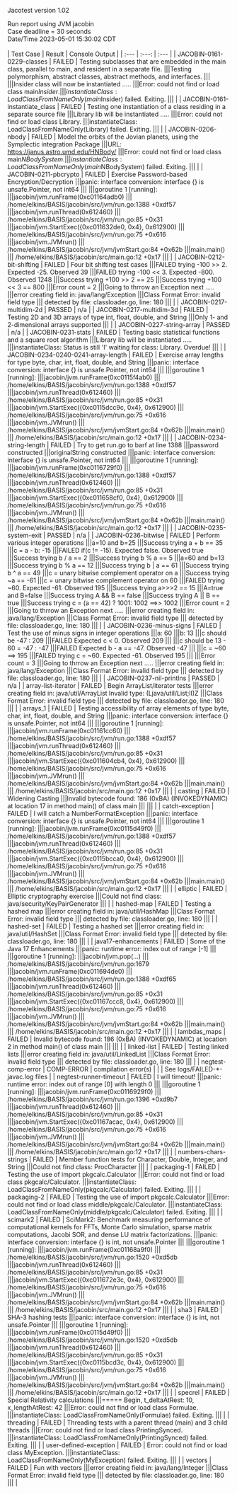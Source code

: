 Jacotest version 1.02

Run report using JVM jacobin<br>Case deadline = 30 seconds<br>Date/Time 2023-05-01 15:30:02 CDT<br><br>
| Test Case | Result | Console Output |
| :--- | :---: | :--- |
| JACOBIN-0161-0229-classes | FAILED | Testing subclasses that are embedded in the main class, parallel to main, and resident in a separate file.
|||Testing polymorphism, abstract classes, abstract methods, and interfaces.
|||
|||Insider class will now be instantiated .....
|||Error: could not find or load class main$Insider.
|||instantiateClass: LoadClassFromNameOnly(main$Insider) failed. Exiting.
||| |
| JACOBIN-0161-instantiate_class | FAILED | Testing one instantiation of a class residing in a separate source file
|||Library lib will be instantiated .....
|||Error: could not find or load class Library.
|||instantiateClass: LoadClassFromNameOnly(Library) failed. Exiting.
||| |
| JACOBIN-0206-nbody | FAILED | Model the orbits of the Jovian planets, using the Symplectic integration Package
|||URL: https://janus.astro.umd.edu/HNBody/
|||Error: could not find or load class main$NBodySystem.
|||instantiateClass: LoadClassFromNameOnly(main$NBodySystem) failed. Exiting.
||| |
| JACOBIN-0211-pbcrypto | FAILED | Exercise Password-based Encryption/Decryption
|||panic: interface conversion: interface {} is unsafe.Pointer, not int64
|||
|||goroutine 1 [running]:
|||jacobin/jvm.runFrame(0xc01164adb0)
|||	/home/elkins/BASIS/jacobin/src/jvm/run.go:1388 +0xdf57
|||jacobin/jvm.runThread(0x612460)
|||	/home/elkins/BASIS/jacobin/src/jvm/run.go:85 +0x31
|||jacobin/jvm.StartExec({0xc011632de0, 0x4}, 0x612900)
|||	/home/elkins/BASIS/jacobin/src/jvm/run.go:75 +0x616
|||jacobin/jvm.JVMrun()
|||	/home/elkins/BASIS/jacobin/src/jvm/jvmStart.go:84 +0x62b
|||main.main()
|||	/home/elkins/BASIS/jacobin/src/main.go:12 +0x17
||| |
| JACOBIN-0212-bit-shifting | FAILED | Four bit shifting test cases
|||FAILED trying -100 >> 2. Expected -25. Observed 39
|||FAILED trying -100 << 3. Expected -800. Observed 1248
|||Success trying +100 >> 2 == 25
|||Success trying +100 << 3 == 800
|||Error count = 2
|||Going to thrrow an Exception next .....
|||error creating field in: java/lang/Exception
|||Class Format Error: invalid field type
|||  detected by file: classloader.go, line: 180
||| |
| JACOBIN-0217-multidim-2d | PASSED | n/a |
| JACOBIN-0217-multidim-3d | FAILED | Testing 2D and 3D arrays of type int, float, double, and String
|||Only 1- and 2-dimensional arrays supported
||| |
| JACOBIN-0227-string-array | PASSED | n/a |
| JACOBIN-0231-stats | FAILED | Testing basic statistical functions and a square root algorithm
|||Library lib will be instantiated .....
|||instantiateClass: Status is still 'I' waiting for class: Library. Overdue!
||| |
| JACOBIN-0234-0240-0241-array-length | FAILED | Exercise array lengths for type byte, char, int, float, double, and String
|||panic: interface conversion: interface {} is unsafe.Pointer, not int64
|||
|||goroutine 1 [running]:
|||jacobin/jvm.runFrame(0xc0115f4ab0)
|||	/home/elkins/BASIS/jacobin/src/jvm/run.go:1388 +0xdf57
|||jacobin/jvm.runThread(0x612460)
|||	/home/elkins/BASIS/jacobin/src/jvm/run.go:85 +0x31
|||jacobin/jvm.StartExec({0xc0115dcc9c, 0x4}, 0x612900)
|||	/home/elkins/BASIS/jacobin/src/jvm/run.go:75 +0x616
|||jacobin/jvm.JVMrun()
|||	/home/elkins/BASIS/jacobin/src/jvm/jvmStart.go:84 +0x62b
|||main.main()
|||	/home/elkins/BASIS/jacobin/src/main.go:12 +0x17
||| |
| JACOBIN-0234-string-length | FAILED | Try to get run.go to barf at line 1388
|||password constructed
|||originalString constructed
|||panic: interface conversion: interface {} is unsafe.Pointer, not int64
|||
|||goroutine 1 [running]:
|||jacobin/jvm.runFrame(0xc0116729f0)
|||	/home/elkins/BASIS/jacobin/src/jvm/run.go:1388 +0xdf57
|||jacobin/jvm.runThread(0x612460)
|||	/home/elkins/BASIS/jacobin/src/jvm/run.go:85 +0x31
|||jacobin/jvm.StartExec({0xc011658cf0, 0x4}, 0x612900)
|||	/home/elkins/BASIS/jacobin/src/jvm/run.go:75 +0x616
|||jacobin/jvm.JVMrun()
|||	/home/elkins/BASIS/jacobin/src/jvm/jvmStart.go:84 +0x62b
|||main.main()
|||	/home/elkins/BASIS/jacobin/src/main.go:12 +0x17
||| |
| JACOBIN-0235-system-exit | PASSED | n/a |
| JACOBIN-0236-bitwise | FAILED | Perform various integer operations
|||a=10 and b=25
|||Success trying a + b == 35
|||c = a - b: -15
|||FAILED if(c != -15). Expected false. Observed true
|||Success trying b / a == 2
|||Success trying b % a == 5
|||a=60 and b=13
|||Success trying b % a == 12
|||Success trying b | a == 61
|||Success trying b ^ a == 49
|||c = unary bitwise complement operator on a
|||Success trying ~a == -61
|||c = unary bitwise complement operator on 60
|||FAILED trying ~60. Expected -61. Observed 195
|||Success trying a>>>2 == 15
|||A=true and B=false
|||Success trying A && B == false
|||Success trying A || B == true
|||Success trying c = (a == 42) ? 1001: 1002 ==>> 1002
|||Error count = 2
|||Going to thrrow an Exception next .....
|||error creating field in: java/lang/Exception
|||Class Format Error: invalid field type
|||  detected by file: classloader.go, line: 180
||| |
| JACOBIN-0236-minus-signs | FAILED | Test the use of minus signs in integer operations
|||a: 60
|||b: 13
|||c should be -47 : 209
|||FAILED Expected c < 0. Observed 209
|||
|||c should be 13 - 60 = -47 : -47
|||FAILED Expected b - a == -47. Observed -47
|||
|||c = ~60 ==> 195
|||FAILED trying c = ~60. Expected -61. Observed 195
|||
|||Error count = 3
|||Going to thrrow an Exception next .....
|||error creating field in: java/lang/Exception
|||Class Format Error: invalid field type
|||  detected by file: classloader.go, line: 180
||| |
| JACOBIN-0237-nil-printlns | PASSED | n/a |
| array-list-iterator | FAILED | Begin ArrayList/iterator tests
|||error creating field in: java/util/ArrayList Invalid type: (Ljava/util/List;II)Z
|||Class Format Error: invalid field type
|||  detected by file: classloader.go, line: 180
||| |
| arrays_1 | FAILED | Testing accessibility of array elements of type byte, char, int, float, double, and String
|||panic: interface conversion: interface {} is unsafe.Pointer, not int64
|||
|||goroutine 1 [running]:
|||jacobin/jvm.runFrame(0xc01161cc60)
|||	/home/elkins/BASIS/jacobin/src/jvm/run.go:1388 +0xdf57
|||jacobin/jvm.runThread(0x612460)
|||	/home/elkins/BASIS/jacobin/src/jvm/run.go:85 +0x31
|||jacobin/jvm.StartExec({0xc011604cb4, 0x4}, 0x612900)
|||	/home/elkins/BASIS/jacobin/src/jvm/run.go:75 +0x616
|||jacobin/jvm.JVMrun()
|||	/home/elkins/BASIS/jacobin/src/jvm/jvmStart.go:84 +0x62b
|||main.main()
|||	/home/elkins/BASIS/jacobin/src/main.go:12 +0x17
||| |
| casting | FAILED | Widening Casting
|||Invalid bytecode found: 186 (0xBA) (INVOKEDYNAMIC) at location 17 in method main() of class main
|||
||| |
| catch-exception | FAILED | I will catch a NumberFormatException
|||panic: interface conversion: interface {} is unsafe.Pointer, not int64
|||
|||goroutine 1 [running]:
|||jacobin/jvm.runFrame(0xc0115d49f0)
|||	/home/elkins/BASIS/jacobin/src/jvm/run.go:1388 +0xdf57
|||jacobin/jvm.runThread(0x612460)
|||	/home/elkins/BASIS/jacobin/src/jvm/run.go:85 +0x31
|||jacobin/jvm.StartExec({0xc0115bcca0, 0x4}, 0x612900)
|||	/home/elkins/BASIS/jacobin/src/jvm/run.go:75 +0x616
|||jacobin/jvm.JVMrun()
|||	/home/elkins/BASIS/jacobin/src/jvm/jvmStart.go:84 +0x62b
|||main.main()
|||	/home/elkins/BASIS/jacobin/src/main.go:12 +0x17
||| |
| elliptic | FAILED | Elliptic cryptography exercise
|||Could not find class: java/security/KeyPairGenerator
||| |
| hashed-map | FAILED | Testing a hashed map
|||error creating field in: java/util/HashMap
|||Class Format Error: invalid field type
|||  detected by file: classloader.go, line: 180
||| |
| hashed-set | FAILED | Testing a hashed set
|||error creating field in: java/util/HashSet
|||Class Format Error: invalid field type
|||  detected by file: classloader.go, line: 180
||| |
| java17-enhancements | FAILED | Some of the Java 17 Enhancements
|||panic: runtime error: index out of range [-1]
|||
|||goroutine 1 [running]:
|||jacobin/jvm.pop(...)
|||	/home/elkins/BASIS/jacobin/src/jvm/run.go:1679
|||jacobin/jvm.runFrame(0xc011694de0)
|||	/home/elkins/BASIS/jacobin/src/jvm/run.go:1388 +0xdf65
|||jacobin/jvm.runThread(0x612460)
|||	/home/elkins/BASIS/jacobin/src/jvm/run.go:85 +0x31
|||jacobin/jvm.StartExec({0xc01167ccc8, 0x4}, 0x612900)
|||	/home/elkins/BASIS/jacobin/src/jvm/run.go:75 +0x616
|||jacobin/jvm.JVMrun()
|||	/home/elkins/BASIS/jacobin/src/jvm/jvmStart.go:84 +0x62b
|||main.main()
|||	/home/elkins/BASIS/jacobin/src/main.go:12 +0x17
||| |
| lambdas_maps | FAILED | Invalid bytecode found: 186 (0xBA) (INVOKEDYNAMIC) at location 2 in method main() of class main
|||
||| |
| linked-list | FAILED | Testing linked lists
|||error creating field in: java/util/LinkedList
|||Class Format Error: invalid field type
|||  detected by file: classloader.go, line: 180
||| |
| negtest-comp-error | COMP-ERROR | compilation error(s)
 | | | See logs/FAILED-*-javac.log files |
| negtest-runner-timeout | FAILED | I will timeout!
|||panic: runtime error: index out of range [0] with length 0
|||
|||goroutine 1 [running]:
|||jacobin/jvm.runFrame(0xc0116929f0)
|||	/home/elkins/BASIS/jacobin/src/jvm/run.go:1396 +0xd9b7
|||jacobin/jvm.runThread(0x612460)
|||	/home/elkins/BASIS/jacobin/src/jvm/run.go:85 +0x31
|||jacobin/jvm.StartExec({0xc01167acac, 0x4}, 0x612900)
|||	/home/elkins/BASIS/jacobin/src/jvm/run.go:75 +0x616
|||jacobin/jvm.JVMrun()
|||	/home/elkins/BASIS/jacobin/src/jvm/jvmStart.go:84 +0x62b
|||main.main()
|||	/home/elkins/BASIS/jacobin/src/main.go:12 +0x17
||| |
| numbers-chars-strings | FAILED | Member function tests for Character, Double, Integer, and String
|||Could not find class: ProcCharacter
||| |
| packaging-1 | FAILED | Testing the use of import pkgcalc.Calculator
|||Error: could not find or load class pkgcalc/Calculator.
|||instantiateClass: LoadClassFromNameOnly(pkgcalc/Calculator) failed. Exiting.
||| |
| packaging-2 | FAILED | Testing the use of import pkgcalc.Calculator
|||Error: could not find or load class middle/pkgcalc/Calculator.
|||instantiateClass: LoadClassFromNameOnly(middle/pkgcalc/Calculator) failed. Exiting.
||| |
| scimark2 | FAILED | SciMark2: Benchmark measuring performance	of computational kernels for FFTs, Monte Carlo simulation, sparse matrix computations, Jacobi SOR, and dense LU matrix factorizations.
|||panic: interface conversion: interface {} is int, not unsafe.Pointer
|||
|||goroutine 1 [running]:
|||jacobin/jvm.runFrame(0xc01168a9f0)
|||	/home/elkins/BASIS/jacobin/src/jvm/run.go:1520 +0xd5db
|||jacobin/jvm.runThread(0x612460)
|||	/home/elkins/BASIS/jacobin/src/jvm/run.go:85 +0x31
|||jacobin/jvm.StartExec({0xc011672e3c, 0x4}, 0x612900)
|||	/home/elkins/BASIS/jacobin/src/jvm/run.go:75 +0x616
|||jacobin/jvm.JVMrun()
|||	/home/elkins/BASIS/jacobin/src/jvm/jvmStart.go:84 +0x62b
|||main.main()
|||	/home/elkins/BASIS/jacobin/src/main.go:12 +0x17
||| |
| sha3 | FAILED | SHA-3 hashing tests
|||panic: interface conversion: interface {} is int, not unsafe.Pointer
|||
|||goroutine 1 [running]:
|||jacobin/jvm.runFrame(0xc0115d49f0)
|||	/home/elkins/BASIS/jacobin/src/jvm/run.go:1520 +0xd5db
|||jacobin/jvm.runThread(0x612460)
|||	/home/elkins/BASIS/jacobin/src/jvm/run.go:85 +0x31
|||jacobin/jvm.StartExec({0xc0115bcd3c, 0x4}, 0x612900)
|||	/home/elkins/BASIS/jacobin/src/jvm/run.go:75 +0x616
|||jacobin/jvm.JVMrun()
|||	/home/elkins/BASIS/jacobin/src/jvm/jvmStart.go:84 +0x62b
|||main.main()
|||	/home/elkins/BASIS/jacobin/src/main.go:12 +0x17
||| |
| specrel | FAILED | Special Relativity calculations
|||===== Begin, t_deltaAtRest: 10, x_lengthAtRest: 42
|||Error: could not find or load class Formulae.
|||instantiateClass: LoadClassFromNameOnly(Formulae) failed. Exiting.
||| |
| threading | FAILED | Threading tests with a parent thread (main) and 3 child threads
|||Error: could not find or load class PrintingSynced.
|||instantiateClass: LoadClassFromNameOnly(PrintingSynced) failed. Exiting.
||| |
| user-defined-exception | FAILED | Error: could not find or load class MyException.
|||instantiateClass: LoadClassFromNameOnly(MyException) failed. Exiting.
||| |
| vectors | FAILED | Fun with vectors
|||error creating field in: java/lang/Integer
|||Class Format Error: invalid field type
|||  detected by file: classloader.go, line: 180
||| |
